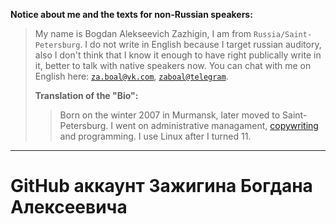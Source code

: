 **Notice about me and the texts for non-Russian speakers:**

> My name is Bogdan Alekseevich Zazhigin, I am from `Russia/Saint-Petersburg`. I do not write in English because I target russian auditory, also I don't think that I know it enough to have right publically write in it, better to talk with native speakers now. You can chat with me on English here: [`za.boal@vk.com`](mailto://za.boal@vk.com), [`zaboal@telegram`](https://t.me/zaboal).
>
> **Translation of the "Bio":**
> > Born on the winter 2007 in Murmansk, later moved to Saint-Petersburg. I went on administrative managament, [copywriting](https://en.wikipedia.org/wiki/Copywriting) and programming. I use Linux after I turned 11.

---


# GitHub аккаунт Зажигина Богдана Алексеевича